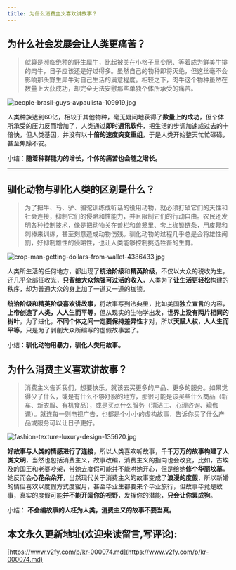 ```yaml
---
title: 为什么消费主义喜欢讲故事？
---
```




## 为什么社会发展会让人类更痛苦？

> 就算是濒临绝种的野生犀牛，比起被关在小格子里变肥、等着成为鲜美牛排的肉牛，日子应该还是好过得多。虽然自己的物种即将灭绝，但这丝毫不会影响那头野生犀牛对自己生活的满意程度。相较之下，肉牛这个物种虽然在数量上大获成功，却完全无法安慰那些单独个体所承受的痛苦。

![people-brasil-guys-avpaulista-109919.jpg](https://www.v2fy.com/asset/0i/jikemiji/jikemiji-md/kr-000074.assets/1240.jpeg)

人类种族达到60亿，相较于其他物种，毫无疑问地获得了**数量上的成功**，但个体所承受的压力反而增加了，人类通过**即时通讯软件**，把生活的步调加速成过去的十倍快，但人类基因，并没有以**十倍的速度突变重组**，于是人类开始整天忙忙碌碌，甚至焦躁不安。


小结：**随着种群能力的增长，个体的痛苦也会随之增长。**

---

## 驯化动物与驯化人类的区别是什么？


> 为了把牛、马、驴、骆驼训练成听话的役用动物，就必须打破它们的天性和社会连接，抑制它们的侵略和性能力，并且限制它们的行动自由。农民还发明各种控制技术，像是把动物关在兽栏和兽笼里、套上枷锁链条，用皮鞭和刺棒来训练，甚至刻意造成动物伤残。驯化动物的过程几乎总是会将雄性阉割，好抑制雄性的侵略性，也让人类能够控制挑选牲畜的生育。

![crop-man-getting-dollars-from-wallet-4386433.jpg](https://www.v2fy.com/asset/0i/jikemiji/jikemiji-md/kr-000074.assets/1240-20200716000446495.jpeg)


人类所生活的任何地方，都出现了**统治阶级**和**精英阶级**，不仅以大众的税收为生，还几乎全部征收光，**只留给大众勉强可过活的收入**，人类为了**让生活更轻松**构建的秩序，却为普通大众的身上加了一道又一道的枷锁。

**统治阶级和精英阶级喜欢讲故事**，将故事写到法典里，比如美国**独立宣言**的内容，**上帝创造了人类，人人生而平等**，但从现实的生物学出发，**世界上没有两片相同的树叶**，为了进化，**不同个体之间一定要保持差异性**才对，所以**天赋人权，人人生而平等**，只是为了剥削大众所编写的虚假故事罢了。

小结：**驯化动物用暴力，驯化人类用故事。**


##  为什么消费主义喜欢讲故事？


> 消费主义告诉我们，想要快乐，就该去买更多的产品、更多的服务。如果觉得少了什么，或是有什么不够舒服的地方，那很可能是该买些什么商品（新车、新衣服、有机食品），或是买点什么服务（清洁工、心理咨询、瑜伽课）。就连每一则电视广告，也都是个小小的虚构故事，告诉你买了什么产品或服务可以让日子更好。 


![fashion-texture-luxury-design-135620.jpg](https://www.v2fy.com/asset/0i/jikemiji/jikemiji-md/kr-000074.assets/1240-20200716000450030.jpeg)



**好故事与人类的情感进行了连接**，所以人类喜欢听故事，**千千万万的故事构建了人类文明**，当然也包括消费主义，故事改编，消费主义的指向也会改变，比如，古埃及的国王和老婆吵架，带她去度假可能并不能哄她开心，但是给她**修个华丽坟墓**，她反而会**心花朵朵开**，当然现代关于消费主义的故事变成了**浪漫的度假**，所以新婚的情侣喜欢以度假方式度蜜月，甚至毕业生都要来个毕业旅行，但故事毕竟是故事，真实的度假可能**并不能开阔你的视野**，发挥你的潜能，**只会让你累成狗**。

小结： **不会编故事的人枉为人类，消费主义的故事不要当真。**



## 本文永久更新地址(欢迎来读留言,写评论):

[https://www.v2fy.com/p/kr-000074.md](https://www.v2fy.com/p/kr-000074.md)
